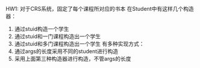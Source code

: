 HW1:
对于CRS系统，固定了每个课程所对应的书本
在Student中有这样几个构造器：
1. 通过stuid构造一个学生
2. 通过stuid和一门课程构造出一个学生
3. 通过stuid和多门课程构造出一个学生
有多种实现方式：
1. 通过args的长度采用不同的student进行构造
2. 采用上面第三种构造器进行构造，不管args的长度